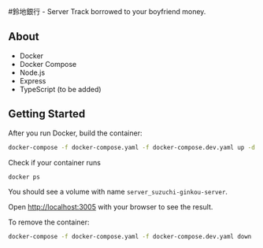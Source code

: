 #鈴地銀行 - Server
Track borrowed to your boyfriend money.

## About
* Docker
* Docker Compose
* Node.js
* Express
* TypeScript (to be added)

## Getting Started

After you run Docker, build the container:

```bash
docker-compose -f docker-compose.yaml -f docker-compose.dev.yaml up -d --build
```


Check if your container runs

```bash
docker ps
```

You should see a volume with name ``` server_suzuchi-ginkou-server ```.

Open [http://localhost:3005](http://localhost:3005) with your browser to see the result.

To remove the container:

```bash
docker-compose -f docker-compose.yaml -f docker-compose.dev.yaml down
```